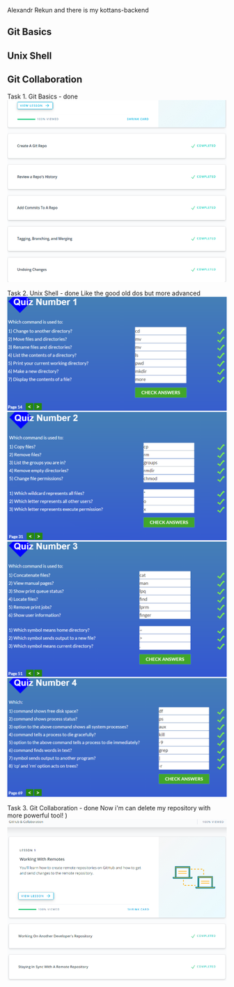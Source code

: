 Alexandr Rekun and there is my kottans-backend
## Git Basics
## Unix Shell
## Git Collaboration


Task 1. Git Basics - done
<br>
<img src="/Git_intro/Git_intro_done.png" alt="task1_done"/>

Task 2. Unix Shell - done
Like the good old dos but more advanced
<br><img src="/Unix_shell/linuxsurvival_quiz_1.png" alt="task2_done"/>
<br><img src="/Unix_shell/linuxsurvival_quiz_2.png" alt="task2_done"/>
<br><img src="/Unix_shell/linuxsurvival_quiz_3.png" alt="task2_done"/>
<br><img src="/Unix_shell/linuxsurvival_quiz_4.png" alt="task2_done"/>

Task 3. Git Collaboration - done
Now i'm can delete my repository with more powerful tool! )
<br><img src="/task_git_collaboration/git_collaboration.png" alt="task3_done"/>